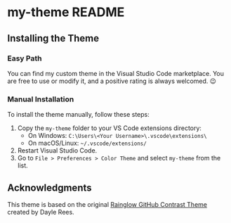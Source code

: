 # my-theme README

## Installing the Theme

### Easy Path

You can find my custom theme in the Visual Studio Code marketplace. You are free to use or modify it, and a positive rating is always welcomed. 😉

### Manual Installation

To install the theme manually, follow these steps:

1. Copy the `my-theme` folder to your VS Code extensions directory:
   - On Windows: `C:\Users\<Your Username>\.vscode\extensions\`
   - On macOS/Linux: `~/.vscode/extensions/`
2. Restart Visual Studio Code.
3. Go to `File > Preferences > Color Theme` and select `my-theme` from the list.

## Acknowledgments

This theme is based on the original [Rainglow GitHub Contrast Theme](https://github.com/rainglow/vscode) created by Dayle Rees.
